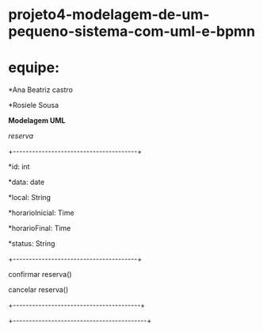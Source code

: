 # projeto4-modelagem-de-um-pequeno-sistema-com-uml-e-bpmn
# equipe:

*Ana Beatriz castro

*Rosiele Sousa

**Modelagem UML**

*reserva*

+---------------------------------------+


*id: int

*data: date

*local: String

*horarioInicial: Time

*horarioFinal: Time

*status: String

+---------------------------------------+

confirmar reserva()

cancelar reserva()

+----------------------------------------+

+------------------------------------------+

